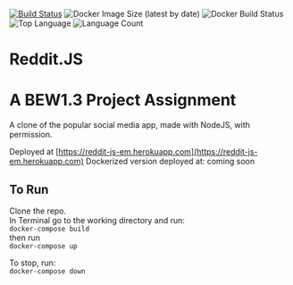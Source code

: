 [![Build Status](https://travis-ci.com/mackroe/reddit-clone.svg?branch=master)](https://travis-ci.com/mackroe/reddit-clone)
![Docker Image Size (latest by date)](https://img.shields.io/docker/image-size/mackroe/reddit-clone?sort=date?style=plastic&logo=appveyore)
![Docker Build Status](https://img.shields.io/docker/build/mackroe/reddit-clone?style=plastic&logo=appveyore)
![Top Language](https://img.shields.io/github/languages/top/mackroe/reddit-clone)
![Language Count](https://img.shields.io/github/languages/count/mackroe/reddit-clone)


# Reddit.JS
# A BEW1.3 Project Assignment

A clone of the popular social media app, made with NodeJS, with permission. 

Deployed at [https://reddit-js-em.herokuapp.com](https://reddit-js-em.herokuapp.com)
Dockerized version deployed at: coming soon

## To Run
Clone the repo.<br>
In Terminal go to the working directory and run:<br>
`docker-compose build`<br>
then run<br>
`docker-compose up`

To stop, run:<br>
 `docker-compose down`

